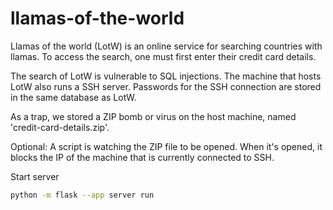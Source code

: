 # llamas-of-the-world

Llamas of the world (LotW) is an online service for searching countries with llamas. To access the search, one must first enter their credit card details.

The search of LotW is vulnerable to SQL injections. The machine that hosts LotW also runs a SSH server. Passwords for the SSH connection are stored in the same database as LotW.

As a trap, we stored a ZIP bomb or virus on the host machine, named 'credit-card-details.zip'.

Optional: A script is watching the ZIP file to be opened. When it's opened, it blocks the IP of the machine that is currently connected to SSH.

Start server
```bash
python -m flask --app server run
```